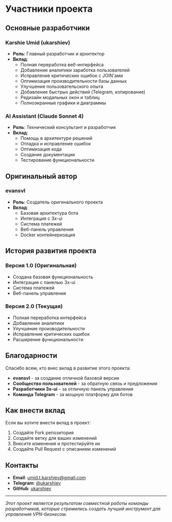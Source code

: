 # Участники проекта

## Основные разработчики

### Karshie Umid (ukarshiev)
- **Роль**: Главный разработчик и архитектор
- **Вклад**: 
  - Полная переработка веб-интерфейса
  - Добавление аналитики заработка пользователей
  - Исправление критических ошибок с JOIN'ами
  - Оптимизация производительности базы данных
  - Улучшение пользовательского опыта
  - Добавление быстрых действий (Telegram, копирование)
  - Редизайн модальных окон и таблиц
  - Полноэкранные графики и диаграммы

### AI Assistant (Claude Sonnet 4)
- **Роль**: Технический консультант и разработчик
- **Вклад**:
  - Помощь в архитектуре решений
  - Отладка и исправление ошибок
  - Оптимизация кода
  - Создание документации
  - Тестирование функциональности

## Оригинальный автор

### evansvl
- **Роль**: Создатель оригинального проекта
- **Вклад**:
  - Базовая архитектура бота
  - Интеграция с 3x-ui
  - Система платежей
  - Веб-панель управления
  - Docker контейнеризация

## История развития проекта

### Версия 1.0 (Оригинальная)
- Создана базовая функциональность
- Интеграция с панелью 3x-ui
- Система платежей
- Веб-панель управления

### Версия 2.0 (Текущая)
- Полная переработка интерфейса
- Добавление аналитики
- Улучшение производительности
- Исправление критических ошибок
- Расширение функциональности

## Благодарности

Спасибо всем, кто внес вклад в развитие этого проекта:

- **evansvl** - за создание отличной базовой версии
- **Сообщество пользователей** - за обратную связь и предложения
- **Разработчики 3x-ui** - за отличную панель управления
- **Команда Telegram** - за мощную платформу для ботов

## Как внести вклад

Если вы хотите внести вклад в проект:

1. Создайте Fork репозитория
2. Создайте ветку для ваших изменений
3. Внесите изменения и протестируйте их
4. Создайте Pull Request с описанием изменений

## Контакты

- **Email**: umid.t.karshiev@gmail.com
- **Telegram**: [@ukarshiev](https://t.me/ukarshiev)
- **GitHub**: [ukarshiev](https://github.com/ukarshiev)

---

*Этот проект является результатом совместной работы команды разработчиков, которые стремились создать лучший инструмент для управления VPN-бизнесом.*
